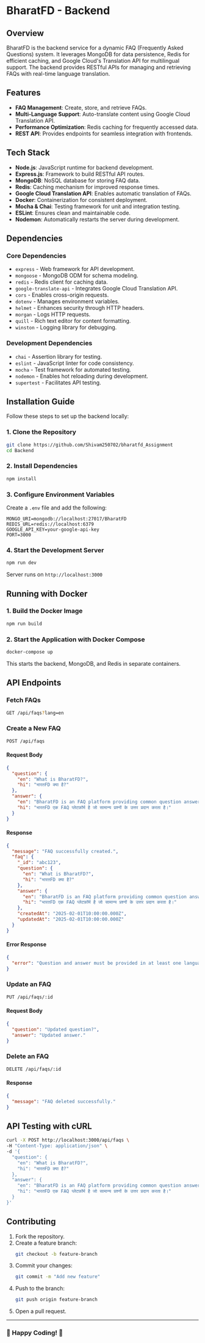 # BharatFD - Backend

## Overview
BharatFD is the backend service for a dynamic FAQ (Frequently Asked Questions) system. It leverages MongoDB for data persistence, Redis for efficient caching, and Google Cloud's Translation API for multilingual support. The backend provides RESTful APIs for managing and retrieving FAQs with real-time language translation.

## Features
- **FAQ Management**: Create, store, and retrieve FAQs.
- **Multi-Language Support**: Auto-translate content using Google Cloud Translation API.
- **Performance Optimization**: Redis caching for frequently accessed data.
- **REST API**: Provides endpoints for seamless integration with frontends.

## Tech Stack
- **Node.js**: JavaScript runtime for backend development.
- **Express.js**: Framework to build RESTful API routes.
- **MongoDB**: NoSQL database for storing FAQ data.
- **Redis**: Caching mechanism for improved response times.
- **Google Cloud Translation API**: Enables automatic translation of FAQs.
- **Docker**: Containerization for consistent deployment.
- **Mocha & Chai**: Testing framework for unit and integration testing.
- **ESLint**: Ensures clean and maintainable code.
- **Nodemon**: Automatically restarts the server during development.

## Dependencies
### Core Dependencies
- `express` - Web framework for API development.
- `mongoose` - MongoDB ODM for schema modeling.
- `redis` - Redis client for caching data.
- `google-translate-api` - Integrates Google Cloud Translation API.
- `cors` - Enables cross-origin requests.
- `dotenv` - Manages environment variables.
- `helmet` - Enhances security through HTTP headers.
- `morgan` - Logs HTTP requests.
- `quill` - Rich text editor for content formatting.
- `winston` - Logging library for debugging.

### Development Dependencies
- `chai` - Assertion library for testing.
- `eslint` - JavaScript linter for code consistency.
- `mocha` - Test framework for automated testing.
- `nodemon` - Enables hot reloading during development.
- `supertest` - Facilitates API testing.

## Installation Guide
Follow these steps to set up the backend locally:

### 1. Clone the Repository
```sh
git clone https://github.com/Shivam250702/bharatfd_Assignment
cd Backend
```

### 2. Install Dependencies
```sh
npm install
```

### 3. Configure Environment Variables
Create a `.env` file and add the following:
```env
MONGO_URI=mongodb://localhost:27017/BharatFD
REDIS_URL=redis://localhost:6379
GOOGLE_API_KEY=your-google-api-key
PORT=3000
```

### 4. Start the Development Server
```sh
npm run dev
```
Server runs on `http://localhost:3000`

## Running with Docker
### 1. Build the Docker Image
```sh
npm run build
```

### 2. Start the Application with Docker Compose
```sh
docker-compose up
```
This starts the backend, MongoDB, and Redis in separate containers.

## API Endpoints
### Fetch FAQs
```sh
GET /api/faqs?lang=en
```

### Create a New FAQ
```sh
POST /api/faqs
```
#### Request Body
```json
{
  "question": {
    "en": "What is BharatFD?",
    "hi": "भारतFD क्या है?"
  },
  "answer": {
    "en": "BharatFD is an FAQ platform providing common question answers.",
    "hi": "भारतFD एक FAQ प्लेटफ़ॉर्म है जो सामान्य प्रश्नों के उत्तर प्रदान करता है।"
  }
}
```
#### Response
```json
{
  "message": "FAQ successfully created.",
  "faq": {
    "_id": "abc123",
    "question": {
      "en": "What is BharatFD?",
      "hi": "भारतFD क्या है?"
    },
    "answer": {
      "en": "BharatFD is an FAQ platform providing common question answers.",
      "hi": "भारतFD एक FAQ प्लेटफ़ॉर्म है जो सामान्य प्रश्नों के उत्तर प्रदान करता है।"
    },
    "createdAt": "2025-02-01T10:00:00.000Z",
    "updatedAt": "2025-02-01T10:00:00.000Z"
  }
}
```
#### Error Response
```json
{
  "error": "Question and answer must be provided in at least one language."
}
```

### Update an FAQ
```sh
PUT /api/faqs/:id
```
#### Request Body
```json
{
  "question": "Updated question?",
  "answer": "Updated answer."
}
```

### Delete an FAQ
```sh
DELETE /api/faqs/:id
```
#### Response
```json
{
  "message": "FAQ deleted successfully."
}
```

## API Testing with cURL
```sh
curl -X POST http://localhost:3000/api/faqs \
-H "Content-Type: application/json" \
-d '{
  "question": {
    "en": "What is BharatFD?",
    "hi": "भारतFD क्या है?"
  },
  "answer": {
    "en": "BharatFD is an FAQ platform providing common question answers.",
    "hi": "भारतFD एक FAQ प्लेटफ़ॉर्म है जो सामान्य प्रश्नों के उत्तर प्रदान करता है।"
  }
}'
```

## Contributing
1. Fork the repository.
2. Create a feature branch:
   ```sh
   git checkout -b feature-branch
   ```
3. Commit your changes:
   ```sh
   git commit -m "Add new feature"
   ```
4. Push to the branch:
   ```sh
   git push origin feature-branch
   ```
5. Open a pull request.

---
### 📌 Happy Coding! 🚀
